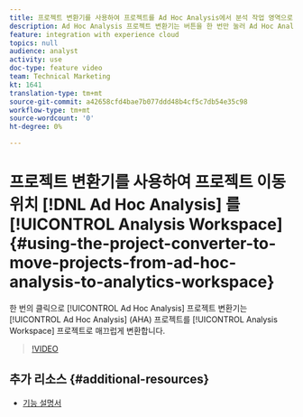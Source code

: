 ```yaml
---
title: 프로젝트 변환기를 사용하여 프로젝트를 Ad Hoc Analysis에서 분석 작업 영역으로 이동
description: Ad Hoc Analysis 프로젝트 변환기는 버튼을 한 번만 눌러 Ad Hoc Analysis(AHA) 프로젝트를 Analysis Workspace 프로젝트로 매끄럽게 변환합니다.
feature: integration with experience cloud
topics: null
audience: analyst
activity: use
doc-type: feature video
team: Technical Marketing
kt: 1641
translation-type: tm+mt
source-git-commit: a42658cfd4bae7b077ddd48b4cf5c7db54e35c98
workflow-type: tm+mt
source-wordcount: '0'
ht-degree: 0%

---
```



# 프로젝트 변환기를 사용하여 프로젝트 이동 위치 [!DNL Ad Hoc Analysis] 를 [!UICONTROL Analysis Workspace] {#using-the-project-converter-to-move-projects-from-ad-hoc-analysis-to-analytics-workspace}

한 번의 클릭으로 [!UICONTROL Ad Hoc Analysis] 프로젝트 변환기는 [!UICONTROL Ad Hoc Analysis] (AHA) 프로젝트를 [!UICONTROL Analysis Workspace] 프로젝트로 매끄럽게 변환합니다.

>[!VIDEO](https://video.tv.adobe.com/v/23118/?quality=12)

## 추가 리소스 {#additional-resources}

* [기능 설명서](https://marketing.adobe.com/resources/help/en_US/analytics/aha2aw/)

